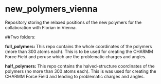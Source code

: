 # new_polymers_vienna
Repository storing the relaxed positions of the new polymers for the collaboration with Florian in Vienna.

##Two folders:

**full_polymers:** This repo contains the whole coordinates of the polymers (more than 300 atoms each). This is to be used for creating the CHARMM Force Field and peruse which are the problematic charges and angles.

**half_polymers:** This repo contains the halved-structure coordinates of the polymers (no more than 300 atoms each). This is was used for creating the CHARMM Force Field and leading to problematic charges and angles.

